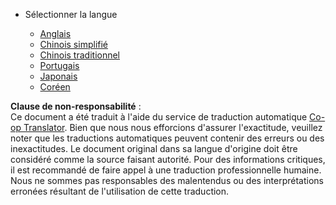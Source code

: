 <!--
CO_OP_TRANSLATOR_METADATA:
{
  "original_hash": "b918f72764505b503a4c2889a438b8d7",
  "translation_date": "2025-05-20T11:17:41+00:00",
  "source_file": "docs/_navbar.md",
  "language_code": "fr"
}
-->
* Sélectionner la langue

    * [Anglais](../../../../../../..)
    * [Chinois simplifié](../../../../../../../translations/cn)
    * [Chinois traditionnel](../../../../../../../translations/tw)
    * [Portugais](../../../../../../../translations/pt-br)
    * [Japonais](../../../../../../../translations/ja-jp)
    * [Coréen](../../../../../../../translations/ko)

**Clause de non-responsabilité** :  
Ce document a été traduit à l'aide du service de traduction automatique [Co-op Translator](https://github.com/Azure/co-op-translator). Bien que nous nous efforcions d'assurer l'exactitude, veuillez noter que les traductions automatiques peuvent contenir des erreurs ou des inexactitudes. Le document original dans sa langue d'origine doit être considéré comme la source faisant autorité. Pour des informations critiques, il est recommandé de faire appel à une traduction professionnelle humaine. Nous ne sommes pas responsables des malentendus ou des interprétations erronées résultant de l'utilisation de cette traduction.